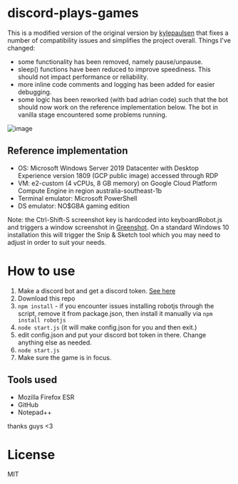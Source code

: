 # discord-plays-games

This is a modified version of the original version by [kylepaulsen](https://github.com/kylepaulsen/discord-plays-games) that fixes a number of compatibility issues and simplifies the project overall. Things I've changed:

- some functionality has been removed, namely pause/unpause.
- sleep() functions have been reduced to improve speediness. This should not impact performance or reliability.
- more inline code comments and logging has been added for easier debugging.
- some logic has been reworked (with bad adrian code) such that the bot should now work on the reference implementation below. The bot in vanilla stage encountered some problems running.

![image](https://user-images.githubusercontent.com/36395320/113668278-5577ca80-96f5-11eb-812e-8f9c9681c461.png)

## Reference implementation

- OS: Microsoft Windows Server 2019 Datacenter with Desktop Experience version 1809 (GCP public image) accessed through RDP
- VM: e2-custom (4 vCPUs, 8 GB memory) on Google Cloud Platform Compute Engine in region australia-southeast-1b
- Terminal emulator: Microsoft PowerShell
- DS emulator: NO$GBA gaming edition

Note: the Ctrl-Shift-S screenshot key is hardcoded into keyboardRobot.js and triggers a window screenshot in [Greenshot](https://getgreenshot.org/). On a standard Windows 10 installation this will trigger the Snip & Sketch tool which you may need to adjust in order to suit your needs.

# How to use
1. Make a discord bot and get a discord token. [See here](https://github.com/reactiflux/discord-irc/wiki/Creating-a-discord-bot-&-getting-a-token)
2. Download this repo
3. ```npm install``` - if you encounter issues installing robotjs through the script, remove it from package.json, then install it manually via `npm install robotjs`
5. ```node start.js``` (it will make config.json for you and then exit.)
6. edit config.json and put your discord bot token in there. Change anything else as needed.
7. ```node start.js```
8. Make sure the game is in focus.

## Tools used

- Mozilla Firefox ESR
- GitHub
- Notepad++

thanks guys <3

# License
MIT
